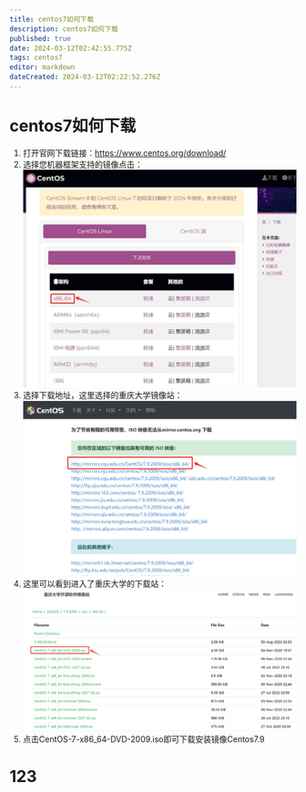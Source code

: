 ```yaml
---
title: centos7如何下载
description: centos7如何下载
published: true
date: 2024-03-12T02:42:55.775Z
tags: centos7
editor: markdown
dateCreated: 2024-03-12T02:22:52.276Z
---
```


# centos7如何下载
1. 打开官网下载链接：https://www.centos.org/download/
2. 选择您机器框架支持的镜像点击：
![centos7架构x86下载.png](/wiki/服务器运维/Centos/centos7架构x86下载.png)
3. 选择下载地址，这里选择的重庆大学镜像站：
![centos7重庆大学下载地址.png](/wiki/服务器运维/Centos/centos7重庆大学下载地址.png)
4. 这里可以看到进入了重庆大学的下载站：
![centos7重大下载.png](/wiki/服务器运维/Centos/centos7重大下载.png)
5. 点击CentOS-7-x86_64-DVD-2009.iso即可下载安装镜像Centos7.9
# 123